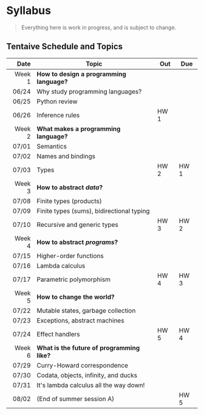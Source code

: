 # Syllabus

> Everything here is work in progress, and is subject to change.


## Tentaive Schedule and Topics


|   Date | Topic                                       | Out  | Due  |
| -----: | ------------------------------------------- | ---- | ---- |
| Week 1 | **How to design a programming language?**   |      |      |
|  06/24 | Why study programming languages?            |      |      |
|  06/25 | Python review                               |      |      |
|  06/26 | Inference rules                             | HW 1 |      |
| Week 2 | **What makes a programming language?**      |      |      |
|  07/01 | Semantics                                   |      |      |
|  07/02 | Names and bindings                          |      |      |
|  07/03 | Types                                       | HW 2 | HW 1 |
| Week 3 | **How to abstract *data*?**                 |      |      |
|  07/08 | Finite types (products)                     |      |      |
|  07/09 | Finite types (sums), bidirectional typing   |      |      |
|  07/10 | Recursive and generic types                 | HW 3 | HW 2 |
| Week 4 | **How to abstract *programs*?**             |      |      |
|  07/15 | Higher-order functions                      |      |      |
|  07/16 | Lambda calculus                             |      |      |
|  07/17 | Parametric polymorphism                     | HW 4 | HW 3 |
| Week 5 | **How to change the world?**                |      |      |
|  07/22 | Mutable states, garbage collection          |      |      |
|  07/23 | Exceptions, abstract machines               |      |      |
|  07/24 | Effect handlers                             | HW 5 | HW 4 |
| Week 6 | **What is the future of programming like?** |      |      |
|  07/29 | Curry-Howard correspondence                 |      |      |
|  07/30 | Codata, objects, infinity, and ducks        |      |      |
|  07/31 | It's lambda calculus all the way down!      |      |      |
|  08/02 | (End of summer session A)                   |      | HW 5 |

